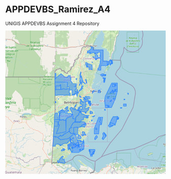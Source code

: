# APPDEVBS_Ramirez_A4
UNIGIS APPDEVBS Assignment 4 Repository

![Belize Protected Areas (Belize Fisheries Department, 2019)](images/belize_protected_areas_all.png "Belize Fisheries Department. https://www.caribbeanmarineatlas.net/layers/geonode:belize_protected_areas_all")
